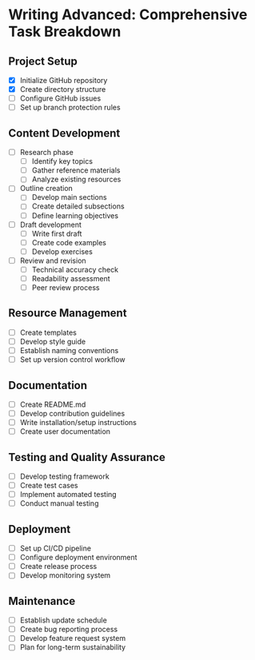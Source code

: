 # Writing Advanced: Comprehensive Task Breakdown

## Project Setup
- [x] Initialize GitHub repository
- [x] Create directory structure
- [ ] Configure GitHub issues
- [ ] Set up branch protection rules

## Content Development
- [ ] Research phase
  - [ ] Identify key topics
  - [ ] Gather reference materials
  - [ ] Analyze existing resources
- [ ] Outline creation
  - [ ] Develop main sections
  - [ ] Create detailed subsections
  - [ ] Define learning objectives
- [ ] Draft development
  - [ ] Write first draft
  - [ ] Create code examples
  - [ ] Develop exercises
- [ ] Review and revision
  - [ ] Technical accuracy check
  - [ ] Readability assessment
  - [ ] Peer review process

## Resource Management
- [ ] Create templates
- [ ] Develop style guide
- [ ] Establish naming conventions
- [ ] Set up version control workflow

## Documentation
- [ ] Create README.md
- [ ] Develop contribution guidelines
- [ ] Write installation/setup instructions
- [ ] Create user documentation

## Testing and Quality Assurance
- [ ] Develop testing framework
- [ ] Create test cases
- [ ] Implement automated testing
- [ ] Conduct manual testing

## Deployment
- [ ] Set up CI/CD pipeline
- [ ] Configure deployment environment
- [ ] Create release process
- [ ] Develop monitoring system

## Maintenance
- [ ] Establish update schedule
- [ ] Create bug reporting process
- [ ] Develop feature request system
- [ ] Plan for long-term sustainability
